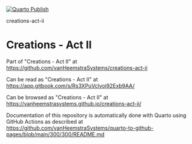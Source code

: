 [![Quarto Publish](https://github.com/vanHeemstraSystems/creations-act-ii/actions/workflows/publish.yml/badge.svg)](https://github.com/vanHeemstraSystems/creations-act-ii/actions/workflows/publish.yml)

creations-act-ii
# Creations - Act II

Part of "Creations - Act II" at https://github.com/vanHeemstraSystems/creations-act-ii

Can be read as "Creations - Act II" at https://app.gitbook.com/s/Rs3XPuVclvoj92Exb9AA/

Can be browsed as "Creations - Act II" at https://vanheemstrasystems.github.io/creations-act-ii/

Documentation of this repository is automatically done with Quarto using GitHub Actions as described at https://github.com/vanHeemstraSystems/quarto-to-github-pages/blob/main/300/300/README.md
